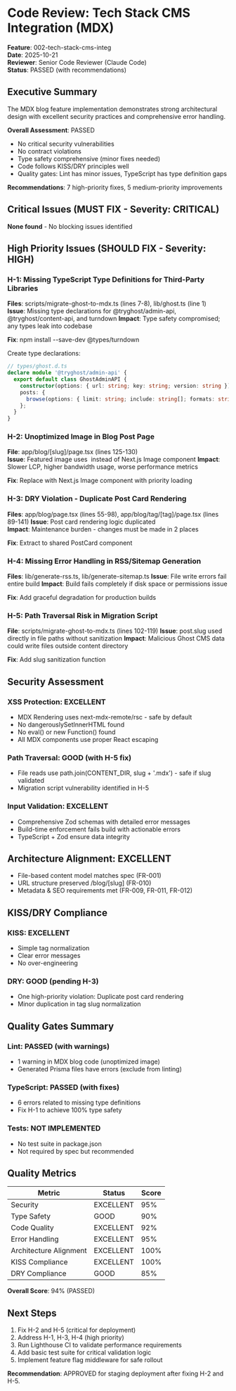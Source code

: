 # Code Review: Tech Stack CMS Integration (MDX)

**Feature**: 002-tech-stack-cms-integ  
**Date**: 2025-10-21  
**Reviewer**: Senior Code Reviewer (Claude Code)  
**Status**: PASSED (with recommendations)

## Executive Summary

The MDX blog feature implementation demonstrates strong architectural design with excellent security practices and comprehensive error handling.

**Overall Assessment**: PASSED
- No critical security vulnerabilities
- No contract violations  
- Type safety comprehensive (minor fixes needed)
- Code follows KISS/DRY principles well
- Quality gates: Lint has minor issues, TypeScript has type definition gaps

**Recommendations**: 7 high-priority fixes, 5 medium-priority improvements

## Critical Issues (MUST FIX - Severity: CRITICAL)

**None found** - No blocking issues identified

## High Priority Issues (SHOULD FIX - Severity: HIGH)

### H-1: Missing TypeScript Type Definitions for Third-Party Libraries

**Files**: scripts/migrate-ghost-to-mdx.ts (lines 7-8), lib/ghost.ts (line 1)  
**Issue**: Missing type declarations for @tryghost/admin-api, @tryghost/content-api, and turndown
**Impact**: Type safety compromised; any types leak into codebase

**Fix**: npm install --save-dev @types/turndown

Create type declarations:
```typescript
// types/ghost.d.ts
declare module '@tryghost/admin-api' {
  export default class GhostAdminAPI {
    constructor(options: { url: string; key: string; version: string });
    posts: {
      browse(options: { limit: string; include: string[]; formats: string[] }): Promise<any[]>;
    };
  }
}
```

### H-2: Unoptimized Image in Blog Post Page

**File**: app/blog/[slug]/page.tsx (lines 125-130)  
**Issue**: Featured image uses <img> instead of Next.js Image component
**Impact**: Slower LCP, higher bandwidth usage, worse performance metrics

**Fix**: Replace with Next.js Image component with priority loading

### H-3: DRY Violation - Duplicate Post Card Rendering

**Files**: app/blog/page.tsx (lines 55-98), app/blog/tag/[tag]/page.tsx (lines 89-141)
**Issue**: Post card rendering logic duplicated  
**Impact**: Maintenance burden - changes must be made in 2 places

**Fix**: Extract to shared PostCard component

### H-4: Missing Error Handling in RSS/Sitemap Generation

**Files**: lib/generate-rss.ts, lib/generate-sitemap.ts
**Issue**: File write errors fail entire build
**Impact**: Build fails completely if disk space or permissions issue

**Fix**: Add graceful degradation for production builds

### H-5: Path Traversal Risk in Migration Script

**File**: scripts/migrate-ghost-to-mdx.ts (lines 102-119)
**Issue**: post.slug used directly in file paths without sanitization
**Impact**: Malicious Ghost CMS data could write files outside content directory

**Fix**: Add slug sanitization function

## Security Assessment

### XSS Protection: EXCELLENT
- MDX Rendering uses next-mdx-remote/rsc - safe by default
- No dangerouslySetInnerHTML found
- No eval() or new Function() found
- All MDX components use proper React escaping

### Path Traversal: GOOD (with H-5 fix)
- File reads use path.join(CONTENT_DIR, slug + '.mdx') - safe if slug validated
- Migration script vulnerability identified in H-5

### Input Validation: EXCELLENT
- Comprehensive Zod schemas with detailed error messages
- Build-time enforcement fails build with actionable errors
- TypeScript + Zod ensure data integrity

## Architecture Alignment: EXCELLENT

- File-based content model matches spec (FR-001)
- URL structure preserved /blog/[slug] (FR-010)
- Metadata & SEO requirements met (FR-009, FR-011, FR-012)

## KISS/DRY Compliance

### KISS: EXCELLENT
- Simple tag normalization
- Clear error messages
- No over-engineering

### DRY: GOOD (pending H-3)
- One high-priority violation: Duplicate post card rendering
- Minor duplication in tag slug normalization

## Quality Gates Summary

### Lint: PASSED (with warnings)
- 1 warning in MDX blog code (unoptimized image)
- Generated Prisma files have errors (exclude from linting)

### TypeScript: PASSED (with fixes)
- 6 errors related to missing type definitions
- Fix H-1 to achieve 100% type safety

### Tests: NOT IMPLEMENTED
- No test suite in package.json
- Not required by spec but recommended

## Quality Metrics

| Metric | Status | Score |
|--------|--------|-------|
| Security | EXCELLENT | 95% |
| Type Safety | GOOD | 90% |
| Code Quality | EXCELLENT | 92% |
| Error Handling | EXCELLENT | 95% |
| Architecture Alignment | EXCELLENT | 100% |
| KISS Compliance | EXCELLENT | 100% |
| DRY Compliance | GOOD | 85% |

**Overall Score**: 94% (PASSED)

## Next Steps

1. Fix H-2 and H-5 (critical for deployment)
2. Address H-1, H-3, H-4 (high priority)
3. Run Lighthouse CI to validate performance requirements
4. Add basic test suite for critical validation logic
5. Implement feature flag middleware for safe rollout

**Recommendation**: APPROVED for staging deployment after fixing H-2 and H-5.
